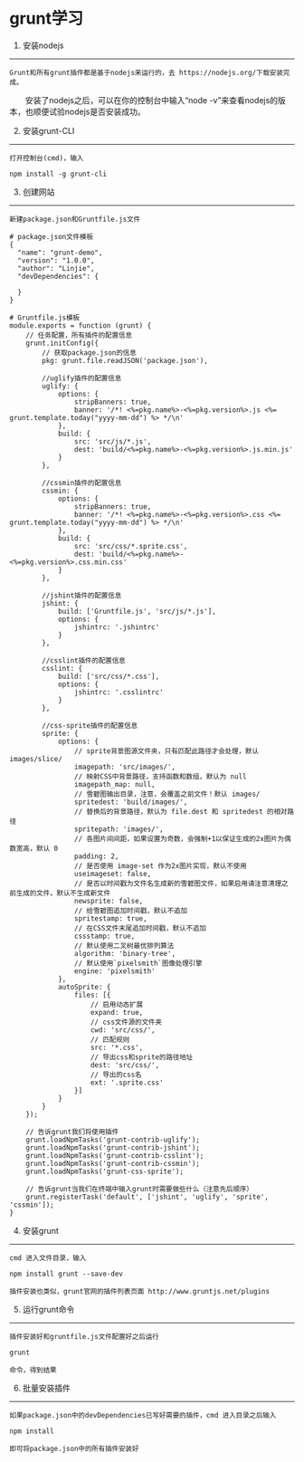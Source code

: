 grunt学习
================================

1. 安装nodejs
---------------------------------
	Grunt和所有grunt插件都是基于nodejs来运行的，去 https://nodejs.org/下载安装完成。

　　安装了nodejs之后，可以在你的控制台中输入“node -v”来查看nodejs的版本，也顺便试验nodejs是否安装成功。

2. 安装grunt-CLI
---------------------------------
	打开控制台(cmd)，输入

	npm install -g grunt-cli

3. 创建网站
----------------------------------
	新建package.json和Gruntfile.js文件

	# package.json文件模板
	{
	  "name": "grunt-demo",
	  "version": "1.0.0",
	  "author": "Linjie",
	  "devDependencies": {

	  }
	}

	# Gruntfile.js模板
	module.exports = function (grunt) {
		// 任务配置，所有插件的配置信息
		grunt.initConfig({
			// 获取package.json的信息
			pkg: grunt.file.readJSON('package.json'),

			//uglify插件的配置信息
			uglify: {
				options: {
					stripBanners: true,
					banner: '/*! <%=pkg.name%>-<%=pkg.version%>.js <%= grunt.template.today("yyyy-mm-dd") %> */\n'
				},
				build: {
					src: 'src/js/*.js',
					dest: 'build/<%=pkg.name%>-<%=pkg.version%>.js.min.js'
				}
			},

			//cssmin插件的配置信息
			cssmin: {
				options: {
					stripBanners: true,
					banner: '/*! <%=pkg.name%>-<%=pkg.version%>.css <%= grunt.template.today("yyyy-mm-dd") %> */\n'
				},
				build: {
					src: 'src/css/*.sprite.css',
					dest: 'build/<%=pkg.name%>-<%=pkg.version%>.css.min.css'
				}
			},

			//jshint插件的配置信息
			jshint: {
				build: ['Gruntfile.js', 'src/js/*.js'],
				options: {
					jshintrc: '.jshintrc'
				}
			},

			//csslint插件的配置信息
			csslint: {
				build: ['src/css/*.css'],
				options: {
					jshintrc: '.csslintrc'
				}
			},

			//css-sprite插件的配置信息
			sprite: {
				options: {
					// sprite背景图源文件夹，只有匹配此路径才会处理，默认 images/slice/
					imagepath: 'src/images/',
					// 映射CSS中背景路径，支持函数和数组，默认为 null
					imagepath_map: null,
					// 雪碧图输出目录，注意，会覆盖之前文件！默认 images/
					spritedest: 'build/images/',
					// 替换后的背景路径，默认为 file.dest 和 spritedest 的相对路径
					spritepath: 'images/',
					// 各图片间间距，如果设置为奇数，会强制+1以保证生成的2x图片为偶数宽高，默认 0
					padding: 2,
					// 是否使用 image-set 作为2x图片实现，默认不使用
					useimageset: false,
					// 是否以时间戳为文件名生成新的雪碧图文件，如果启用请注意清理之前生成的文件，默认不生成新文件
					newsprite: false,
					// 给雪碧图追加时间戳，默认不追加
					spritestamp: true,
					// 在CSS文件末尾追加时间戳，默认不追加
					cssstamp: true,
					// 默认使用二叉树最优排列算法
					algorithm: 'binary-tree',
					// 默认使用`pixelsmith`图像处理引擎
					engine: 'pixelsmith'
				},
				autoSprite: {
					files: [{
						// 启用动态扩展
						expand: true,
						// css文件源的文件夹
						cwd: 'src/css/',
						// 匹配规则
						src: '*.css',
						// 导出css和sprite的路径地址
						dest: 'src/css/',
						// 导出的css名
						ext: '.sprite.css'
					}]
				}
			}
		});

		// 告诉grunt我们将使用插件
		grunt.loadNpmTasks('grunt-contrib-uglify');
		grunt.loadNpmTasks('grunt-contrib-jshint');
		grunt.loadNpmTasks('grunt-contrib-csslint');
		grunt.loadNpmTasks('grunt-contrib-cssmin');
		grunt.loadNpmTasks('grunt-css-sprite');

		// 告诉grunt当我们在终端中输入grunt时需要做些什么（注意先后顺序）
		grunt.registerTask('default', ['jshint', 'uglify', 'sprite', 'cssmin']);
	}

4. 安装grunt
-------------------------------------
	cmd 进入文件目录，输入

	npm install grunt --save-dev

	插件安装也类似，grunt官网的插件列表页面 http://www.gruntjs.net/plugins 

5. 运行grunt命令
--------------------------------------
	插件安装好和gruntfile.js文件配置好之后运行

	grunt

	命令，得到结果


6. 批量安装插件
-------------------------------------
	如果package.json中的devDependencies已写好需要的插件，cmd 进入目录之后输入

	npm install 

	即可将package.json中的所有插件安装好
